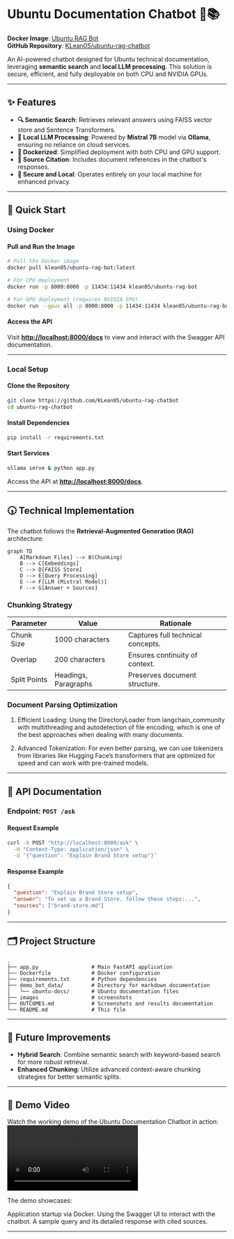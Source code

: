 # Ubuntu Documentation Chatbot 🤖📚

**Docker Image**: [Ubuntu RAG Bot](https://hub.docker.com/r/klean05/ubuntu-rag-bot)  
**GitHub Repository**: [KLean05/ubuntu-rag-chatbot](https://github.com/KLean05/ubuntu-rag-chatbot)  

An AI-powered chatbot designed for Ubuntu technical documentation, leveraging **semantic search** and **local LLM processing**. This solution is secure, efficient, and fully deployable on both CPU and NVIDIA GPUs.

---

## ✨ Features  

- **🔍 Semantic Search**: Retrieves relevant answers using FAISS vector store and Sentence Transformers.  
- **🤖 Local LLM Processing**: Powered by **Mistral 7B** model via **Ollama**, ensuring no reliance on cloud services.  
- **🚳 Dockerized**: Simplified deployment with both CPU and GPU support.  
- **📂 Source Citation**: Includes document references in the chatbot's responses.  
- **🔡 Secure and Local**: Operates entirely on your local machine for enhanced privacy.  

---

## 🚀 Quick Start  

### **Using Docker**  

#### Pull and Run the Image  
```bash
# Pull the Docker image
docker pull klean05/ubuntu-rag-bot:latest  

# For CPU deployment
docker run -p 8000:8000 -p 11434:11434 klean05/ubuntu-rag-bot  

# For GPU deployment (requires NVIDIA GPU)
docker run --gpus all -p 8000:8000 -p 11434:11434 klean05/ubuntu-rag-bot  
```

#### Access the API  
Visit **[http://localhost:8000/docs](http://localhost:8000/docs)** to view and interact with the Swagger API documentation.  

---

### **Local Setup**  

#### Clone the Repository  
```bash
git clone https://github.com/KLean05/ubuntu-rag-chatbot  
cd ubuntu-rag-chatbot  
```

#### Install Dependencies  
```bash
pip install -r requirements.txt  
```

#### Start Services  
```bash
ollama serve & python app.py  
```

Access the API at **[http://localhost:8000/docs](http://localhost:8000/docs)**.

---

## 🕠️ Technical Implementation  

The chatbot follows the **Retrieval-Augmented Generation (RAG)** architecture:  

```mermaid
graph TD
    A[Markdown Files] --> B(Chunking)
    B --> C[Embeddings]
    C --> D[FAISS Store]
    D --> E[Query Processing]
    E --> F[LLM (Mistral Model)]
    F --> G[Answer + Sources]
```

### **Chunking Strategy**  

| **Parameter**  | **Value**          | **Rationale**               |  
|-----------------|--------------------|-----------------------------|  
| Chunk Size      | 1000 characters    | Captures full technical concepts. |  
| Overlap         | 200 characters     | Ensures continuity of context.   |  
| Split Points    | Headings, Paragraphs | Preserves document structure.    |  

### **Document Parsing Optimization**
1. Efficient Loading:
Using the DirectoryLoader from langchain_community with multithreading and autodetection of file encoding, which is one of the best approaches when dealing with many documents.

2. Advanced Tokenization:
For even better parsing, we can use tokenizers from libraries like Hugging Face’s transformers that are optimized for speed and can work with pre-trained models.
---

## 📄 API Documentation  

### **Endpoint**: `POST /ask`  

#### **Request Example**  
```bash
curl -X POST "http://localhost:8000/ask" \
  -H "Content-Type: application/json" \
  -d '{"question": "Explain Brand Store setup"}'
```

#### **Response Example**  
```json
{
  "question": "Explain Brand Store setup",
  "answer": "To set up a Brand Store, follow these steps:...",
  "sources": ["brand-store.md"]
}
```

---

## 🗂 Project Structure  

```plaintext
.
├── app.py                 # Main FastAPI application  
├── Dockerfile             # Docker configuration  
├── requirements.txt       # Python dependencies  
├── demo_bot_data/         # Directory for markdown documentation  
│   └── ubuntu-docs/       # Ubuntu documentation files  
├── images                 # screenshots 
├── OUTCOMES.md            # Screenshots and results documentation  
└── README.md              # This file  
```

---

## 🌟 Future Improvements  

- **Hybrid Search**: Combine semantic search with keyword-based search for more robust retrieval.  
- **Enhanced Chunking**: Utilize advanced context-aware chunking strategies for better semantic splits.  

---

## 🎥 Demo Video
Watch the working demo of the Ubuntu Documentation Chatbot in action: ![demo](Demo.mp4)

The demo showcases:

Application startup via Docker.
Using the Swagger UI to interact with the chatbot.
A sample query and its detailed response with cited sources.

---

